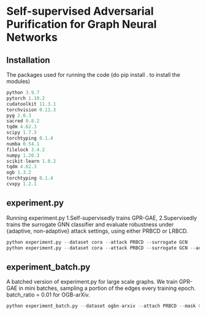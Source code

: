 # Self-supervised Adversarial Purification for Graph Neural Networks

## Installation
The packages used for running the code (do pip install . to install the modules)
```python
python 3.9.7
pytorch 1.10.2
cudatoolkit 11.3.1
torchvision 0.11.3
pyg 2.0.3
sacred 0.8.2
tqdm 4.62.3
scipy 1.7.3
torchtyping 0.1.4
numba 0.54.1
filelock 3.4.2
numpy 1.20.3
scikit-learn 1.0.2
tqdm 4.62.3
ogb 1.3.2
torchtyping 0.1.4
cvxpy 1.2.1
```

## experiment.py
Running experiment.py 1.Self-supervisedly trains GPR-GAE, 2.Supervisedly trains the surrogate GNN classifier and evaluate robustness under {adaptive, non-adaptive} attack settings, using either PRBCD or LRBCD.

```python
python experiment.py --dataset cora --attack PRBCD --surrogate GCN
python experiment.py --dataset cora --attack PRBCD --surrogate GCN --adaptive
```

## experiment_batch.py
A batched version of experiment.py for large scale graphs. We train GPR-GAE in mini batches, sampling a portion of the edges every training epoch. batch_ratio = 0.01 for OGB-arXiv. 

```python
python experiment_batch.py --dataset ogbn-arxiv --attach PRBCD --mask 0.5 --batch_ratio 0.01 --surrogate GCN
```


